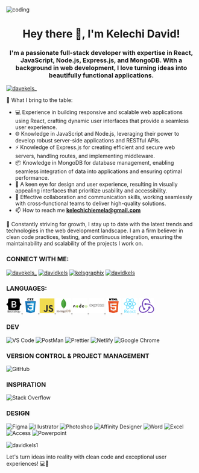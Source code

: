 <img align="center" alt="coding" width="1200" src="https://pbs.twimg.com/profile_banners/1253975510289391617/1686626965/1500x500">
<h1 align="center">Hey there 👋, I'm Kelechi David!</h1>
<h3 align="center">I'm a passionate full-stack developer with expertise in React, JavaScript, Node.js, Express.js, and MongoDB. With a background in web development, I love turning ideas into beautifully functional applications.</h3>

<p align="left"> <a href="https://twitter.com/davekels_" target="blank"><img src="https://img.shields.io/twitter/follow/davekels_?logo=twitter&style=for-the-badge" alt="davekels_" /></a> </p>

🚀 What I bring to the table:
- 💻 Experience in building responsive and scalable web applications using React, crafting dynamic user interfaces that provide a seamless user experience.
- 🌐 Knowledge in JavaScript and Node.js, leveraging their power to develop robust server-side applications and RESTful APIs.
- ⚡️ Knowledge of Express.js for creating efficient and secure web servers, handling routes, and implementing middleware.
- 📦 Knowledge in MongoDB for database management, enabling seamless integration of data into applications and ensuring optimal performance.
- 🎨 A keen eye for design and user experience, resulting in visually appealing interfaces that prioritize usability and accessibility.
- 🤝 Effective collaboration and communication skills, working seamlessly with cross-functional teams to deliver high-quality solutions.
- 📫 How to reach me **kelechichiemela@gmail.com**
  
🌱 Constantly striving for growth, I stay up to date with the latest trends and technologies in the web development landscape. I am a firm believer in clean code practices, testing, and continuous integration, ensuring the maintainability and scalability of the projects I work on.



<h3 align="left">CONNECT WITH ME:</h3>

<p align="left">
<a href="https://twitter.com/davekels_" target="blank"><img align="center" src="https://raw.githubusercontent.com/rahuldkjain/github-profile-readme-generator/master/src/images/icons/Social/twitter.svg" alt="davekels_" height="30" width="40" /></a>
<a href="https://linkedin.com/in/davidkels" target="blank"><img align="center" src="https://raw.githubusercontent.com/rahuldkjain/github-profile-readme-generator/master/src/images/icons/Social/linked-in-alt.svg" alt="davidkels" height="30" width="40" /></a>
<a href="https://instagram.com/kelsgraphix" target="blank"><img align="center" src="https://raw.githubusercontent.com/rahuldkjain/github-profile-readme-generator/master/src/images/icons/Social/instagram.svg" alt="kelsgraphix" height="30" width="40" /></a>
<a href="https://dribbble.com/davidkels" target="blank"><img align="center" src="https://raw.githubusercontent.com/rahuldkjain/github-profile-readme-generator/master/src/images/icons/Social/dribbble.svg" alt="davidkels" height="30" width="40" /></a>
</p>


<h3 align="left">LANGUAGES:</h3>

<p align="left"> <a href="https://getbootstrap.com" target="_blank" rel="noreferrer"> <img src="https://raw.githubusercontent.com/devicons/devicon/master/icons/bootstrap/bootstrap-plain-wordmark.svg" alt="bootstrap" width="40" height="40"/> </a> <a href="https://www.w3schools.com/css/" target="_blank" rel="noreferrer"> <img src="https://raw.githubusercontent.com/devicons/devicon/master/icons/css3/css3-original-wordmark.svg" alt="css3" width="40" height="40"/> </a> <a href="https://developer.mozilla.org/en-US/docs/Web/JavaScript" target="_blank" rel="noreferrer"> <img src="https://raw.githubusercontent.com/devicons/devicon/master/icons/javascript/javascript-original.svg" alt="javascript" width="40" height="40"/> </a> <a href="https://www.mongodb.com/" target="_blank" rel="noreferrer"> <img src="https://raw.githubusercontent.com/devicons/devicon/master/icons/mongodb/mongodb-original-wordmark.svg" alt="mongodb" width="40" height="40"/> </a> <a href="https://nodejs.org" target="_blank" rel="noreferrer"> <img src="https://raw.githubusercontent.com/devicons/devicon/master/icons/nodejs/nodejs-original-wordmark.svg" alt="nodejs" width="40" height="40"/> </a> <a href="https://expressjs.com" target="_blank" rel="noreferrer"> <img src="https://raw.githubusercontent.com/devicons/devicon/master/icons/express/express-original-wordmark.svg" alt="express" width="40" height="40"/> </a> <a href="https://www.w3.org/html/" target="_blank" rel="noreferrer"> <img src="https://raw.githubusercontent.com/devicons/devicon/master/icons/html5/html5-original-wordmark.svg" alt="html5" width="40" height="40"/> </a> <a href="https://reactjs.org/" target="_blank" rel="noreferrer"> <img src="https://raw.githubusercontent.com/devicons/devicon/master/icons/react/react-original-wordmark.svg" alt="react" width="40" height="40"/> </a> <a href="https://redux.js.org" target="_blank" rel="noreferrer"> <img src="https://raw.githubusercontent.com/devicons/devicon/master/icons/redux/redux-original.svg" alt="redux" width="40" height="40"/> </a> </p>


### DEV

![VS Code](https://img.shields.io/badge/-VSCode-007ACC?&style=for-the-badge&logo=visual-studio-code&logoColor=white)
![PostMan](https://img.shields.io/badge/POSTMAN-ff6600?&style=for-the-badge&logo=postman&logoColor=white)
![Prettier](https://img.shields.io/badge/prettier-1A2C34?style=for-the-badge&logo=prettier&logoColor=F7BA3E)
![Netlify](https://img.shields.io/badge/netlify-%23000000.svg?style=for-the-badge&logo=netlify&logoColor=#00C7B7)
![Google Chrome](https://img.shields.io/badge/Google%20Chrome-4285F4?style=for-the-badge&logo=GoogleChrome&logoColor=white)


### VERSION CONTROL & PROJECT MANAGEMENT 

![GitHub](https://img.shields.io/badge/GitHub-000000?&style=for-the-badge&logo=github&logoColor=white)


### INSPIRATION

![Stack Overflow](https://img.shields.io/badge/-Stackoverflow-FE7A16?style=for-the-badge&logo=stack-overflow&logoColor=white)


### DESIGN

![Figma](https://img.shields.io/badge/Figma-FE7A16?style=for-the-badge&logo=figma&logoColor=white)
![Illustrator](https://img.shields.io/badge/Illustrator-cc6600?style=for-the-badge&logo=adobeillustrator&logoColor=white)
![Photoshop](https://img.shields.io/badge/Photoshop-002266?style=for-the-badge&logo=adobephotoshop&logoColor=white)
![Affinity Designer](https://img.shields.io/badge/Affinity_Designer-0099cc?style=for-the-badge&logo=affinitydesigner&logoColor=white)
![Word](https://img.shields.io/badge/Word-0073e6?style=for-the-badge&logo=microsoftword&logoColor=white)
![Excel](https://img.shields.io/badge/Excel-00802b?style=for-the-badge&logo=microsoftexcel&logoColor=white)
![Access](https://img.shields.io/badge/Access-b30000?style=for-the-badge&logo=microsoftaccess&logoColor=white)
![Powerpoint](https://img.shields.io/badge/Powerpoint-e65c00?style=for-the-badge&logo=microsoftpowerpoint&logoColor=white)

<p><img align="center" src="https://github-readme-stats.vercel.app/api/top-langs?username=davidkels1&show_icons=true&locale=en&layout=compact" alt="davidkels1" /></p>


Let's turn ideas into reality with clean code and exceptional user experiences! 💻🚀

